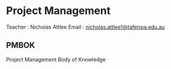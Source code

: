 # Project Management

Teacher : Nicholas Attlee
Email   : nicholas.attlee1@tafensw.edu.au

## PMBOK

Project Management Body of Knowledge



